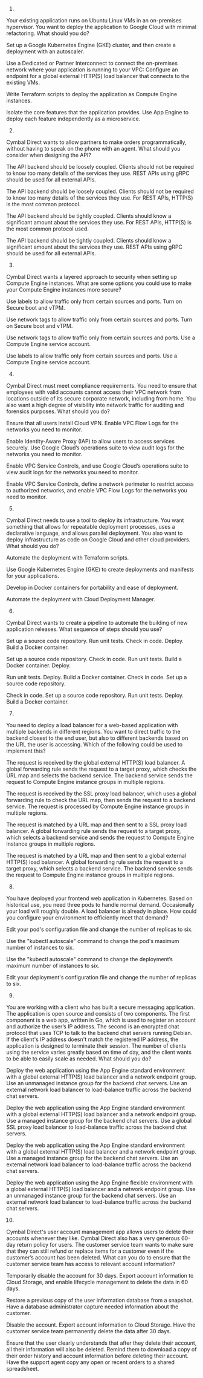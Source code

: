 1.
Your existing application runs on Ubuntu Linux VMs in an on-premises hypervisor. You want to deploy the application to Google Cloud with minimal refactoring. What should you do?

Set up a Google Kubernetes Engine (GKE) cluster, and then create a deployment with an autoscaler.

Use a Dedicated or Partner Interconnect to connect the on-premises network where your application is running to your VPC: Configure an endpoint for a global external HTTP(S) load balancer that connects to the existing VMs.

Write Terraform scripts to deploy the application as Compute Engine instances.

Isolate the core features that the application provides. Use App Engine to deploy each feature independently as a microservice.


2.
Cymbal Direct wants to allow partners to make orders programmatically, without having to speak on the phone with an agent. What should you consider when designing the API?

The API backend should be loosely coupled. Clients should not be required to know too many details of the services they use. REST APIs using gRPC should be used for all external APIs.

The API backend should be loosely coupled. Clients should not be required to know too many details of the services they use. For REST APIs, HTTP(S) is the most common protocol.

The API backend should be tightly coupled. Clients should know a significant amount about the services they use. For REST APIs, HTTP(S) is the most common protocol used.

The API backend should be tightly coupled. Clients should know a significant amount about the services they use. REST APIs using gRPC should be used for all external APIs.


3.
Cymbal Direct wants a layered approach to security when setting up Compute Engine instances. What are some options you could use to make your Compute Engine instances more secure?

Use labels to allow traffic only from certain sources and ports. Turn on Secure boot and vTPM.

Use network tags to allow traffic only from certain sources and ports. Turn on Secure boot and vTPM.

Use network tags to allow traffic only from certain sources and ports. Use a Compute Engine service account.

Use labels to allow traffic only from certain sources and ports. Use a Compute Engine service account.


4.
Cymbal Direct must meet compliance requirements. You need to ensure that employees with valid accounts cannot access their VPC network from locations outside of its secure corporate network, including from home. You also want a high degree of visibility into network traffic for auditing and forensics purposes. What should you do?

Ensure that all users install Cloud VPN. Enable VPC Flow Logs for the networks you need to monitor.

Enable Identity-Aware Proxy (IAP) to allow users to access services securely. Use Google Cloud’s operations suite to view audit logs for the networks you need to monitor.

Enable VPC Service Controls, and use Google Cloud’s operations suite to view audit logs for the networks you need to monitor.

Enable VPC Service Controls, define a network perimeter to restrict access to authorized networks, and enable VPC Flow Logs for the networks you need to monitor.


5.
Cymbal Direct needs to use a tool to deploy its infrastructure. You want something that allows for repeatable deployment processes, uses a declarative language, and allows parallel deployment. You also want to deploy infrastructure as code on Google Cloud and other cloud providers. What should you do?

Automate the deployment with Terraform scripts.

Use Google Kubernetes Engine (GKE) to create deployments and manifests for your applications.

Develop in Docker containers for portability and ease of deployment.

Automate the deployment with Cloud Deployment Manager.


6.
Cymbal Direct wants to create a pipeline to automate the building of new application releases. What sequence of steps should you use?

Set up a source code repository. Run unit tests. Check in code. Deploy. Build a Docker container.

Set up a source code repository. Check in code. Run unit tests. Build a Docker container. Deploy.

Run unit tests. Deploy. Build a Docker container. Check in code. Set up a source code repository.

Check in code. Set up a source code repository. Run unit tests. Deploy. Build a Docker container.


7.
You need to deploy a load balancer for a web-based application with multiple backends in different regions. You want to direct traffic to the backend closest to the end user, but also to different backends based on the URL the user is accessing. Which of the following could be used to implement this?

The request is received by the global external HTTP(S) load balancer. A global forwarding rule sends the request to a target proxy, which checks the URL map and selects the backend service. The backend service sends the request to Compute Engine instance groups in multiple regions.

The request is received by the SSL proxy load balancer, which uses a global forwarding rule to check the URL map, then sends the request to a backend service. The request is processed by Compute Engine instance groups in multiple regions.

The request is matched by a URL map and then sent to a SSL proxy load balancer. A global forwarding rule sends the request to a target proxy, which selects a backend service and sends the request to Compute Engine instance groups in multiple regions.

The request is matched by a URL map and then sent to a global external HTTP(S) load balancer. A global forwarding rule sends the request to a target proxy, which selects a backend service. The backend service sends the request to Compute Engine instance groups in multiple regions.


8.
You have deployed your frontend web application in Kubernetes. Based on historical use, you need three pods to handle normal demand. Occasionally your load will roughly double. A load balancer is already in place. How could you configure your environment to efficiently meet that demand?

Edit your pod's configuration file and change the number of replicas to six.

Use the "kubectl autoscale" command to change the pod's maximum number of instances to six.

Use the "kubectl autoscale" command to change the deployment’s maximum number of instances to six.

Edit your deployment's configuration file and change the number of replicas to six.


9.
You are working with a client who has built a secure messaging application. The application is open source and consists of two components. The first component is a web app, written in Go, which is used to register an account and authorize the user’s IP address. The second is an encrypted chat protocol that uses TCP to talk to the backend chat servers running Debian. If the client's IP address doesn't match the registered IP address, the application is designed to terminate their session. The number of clients using the service varies greatly based on time of day, and the client wants to be able to easily scale as needed. What should you do?

Deploy the web application using the App Engine standard environment with a global external HTTP(S) load balancer and a network endpoint group. Use an unmanaged instance group for the backend chat servers. Use an external network load balancer to load-balance traffic across the backend chat servers.

Deploy the web application using the App Engine standard environment with a global external HTTP(S) load balancer and a network endpoint group. Use a managed instance group for the backend chat servers. Use a global SSL proxy load balancer to load-balance traffic across the backend chat servers.

Deploy the web application using the App Engine standard environment with a global external HTTP(S) load balancer and a network endpoint group. Use a managed instance group for the backend chat servers. Use an external network load balancer to load-balance traffic across the backend chat servers.

Deploy the web application using the App Engine flexible environment with a global external HTTP(S) load balancer and a network endpoint group. Use an unmanaged instance group for the backend chat servers. Use an external network load balancer to load-balance traffic across the backend chat servers.


10.
Cymbal Direct's user account management app allows users to delete their accounts whenever they like. Cymbal Direct also has a very generous 60-day return policy for users. The customer service team wants to make sure that they can still refund or replace items for a customer even if the customer’s account has been deleted. What can you do to ensure that the customer service team has access to relevant account information?

Temporarily disable the account for 30 days. Export account information to Cloud Storage, and enable lifecycle management to delete the data in 60 days.

Restore a previous copy of the user information database from a snapshot. Have a database administrator capture needed information about the customer.

Disable the account. Export account information to Cloud Storage. Have the customer service team permanently delete the data after 30 days.

Ensure that the user clearly understands that after they delete their account, all their information will also be deleted. Remind them to download a copy of their order history and account information before deleting their account. Have the support agent copy any open or recent orders to a shared spreadsheet.
